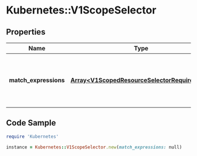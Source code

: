# Kubernetes::V1ScopeSelector

## Properties

Name | Type | Description | Notes
------------ | ------------- | ------------- | -------------
**match_expressions** | [**Array&lt;V1ScopedResourceSelectorRequirement&gt;**](V1ScopedResourceSelectorRequirement.md) | A list of scope selector requirements by scope of the resources. | [optional] 

## Code Sample

```ruby
require 'Kubernetes'

instance = Kubernetes::V1ScopeSelector.new(match_expressions: null)
```



